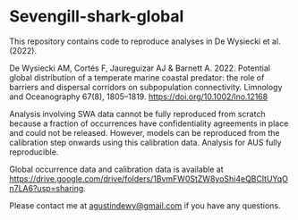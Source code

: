 # Sevengill-shark-global
This repository contains code to reproduce analyses in De Wysiecki et al. (2022).

De Wysiecki AM, Cortés F, Jaureguizar AJ & Barnett A. 2022. Potential global distribution of a temperate marine coastal predator: the role of barriers and dispersal corridors on subpopulation connectivity. Limnology and Oceanography 67(8), 1805–1819. https://doi.org/10.1002/lno.12168

Analysis involving SWA data cannot be fully reproduced from scratch because a fraction of occurrences have confidentiality agreements in place and could not be released. However, models can be reproduced from the calibration step onwards using this calibration data. Analysis for AUS fully reproducible.

Global occurrence data and calibration data is available at https://drive.google.com/drive/folders/1BvmFW0StZW8yoShi4eQBCltUYqOn7LA6?usp=sharing. 

Please contact me at agustindewy@gmail.com if you have any questions.
